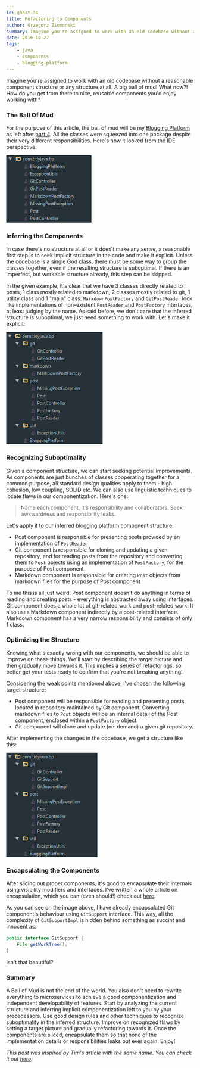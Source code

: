 ```yaml
---
id: ghost-34
title: Refactoring to Components
author: Grzegorz Ziemonski
summary: Imagine you're assigned to work with an old codebase without a reasonable component structure or any structure at all. A big ball of mud! What now?! How do you get from there to nice, reusable components you'd enjoy working with?
date: 2016-10-27
tags:
    - java
    - components
    - blogging-platform
---
```

Imagine you're assigned to work with an old codebase without a reasonable component structure or any structure at all. A big ball of mud! What now?! How do you get from there to nice, reusable components you'd enjoy working with?

### The Ball Of Mud
For the purpose of this article, the ball of mud will be my [Blogging Platform](https://github.com/tidyjava/blogging-platform) as left after [part 4](http://tidyjava.com/solving-small-problems/). All the classes were squeezed into one package despite their very different responsibilities. Here's how it looked from the IDE perspective:

![](/img/before.png)

### Inferring the Components
In case there's no structure at all or it does't make any sense, a reasonable first step is to seek implicit structure in the code and make it explicit. Unless the codebase is a single God class, there must be some way to group the classes together, even if the resulting structure is suboptimal. If there is an imperfect, but workable structure already, this step can be skipped.

In the given example, it's clear that we have 3 classes directly related to posts, 1 class mostly related to markdown, 2 classes mostly related to git, 1 utility class and 1 "main" class. `MarkdownPostFactory` and `GitPostReader` look like implementations of non-existent `PostReader` and `PostFactory` interfaces, at least judging by the name. As said before, we don't care that the inferred structure is suboptimal, we just need something to work with. Let's make it explicit:

![](/img/inferred.png)

### Recognizing Suboptimality
Given a component structure, we can start seeking potential improvements. As components are just bunches of classes cooperating together for a common purpose, all standard design qualities apply to them - high cohesion, low coupling, SOLID etc. We can also use linguistic techniques to locate flaws in our componentization. Here's one:

> Name each component, it's responsibility and collaborators. Seek awkwardness and responsibility leaks.

Let's apply it to our inferred blogging platform component structure:

* Post component is responsible for presenting posts provided by an implementation of `PostReader`
* Git component is responsible for cloning and updating a given repository, and for reading posts from the repository and converting them to `Post` objects using an implementation of `PostFactory`, for the purpose of Post component
* Markdown component is responsible for creating `Post` objects from markdown files for the purpose of Post component

To me this is all just weird. Post component doesn't do anything in terms of reading and creating posts - everything is abstracted away using interfaces. Git component does a whole lot of git-related work and post-related work. It also uses Markdown component indirectly by a post-related interface. Markdown component has a very narrow responsibility and consists of only 1 class.

### Optimizing the Structure
Knowing what's exactly wrong with our components, we should be able to improve on these things. We'll start by describing the target picture and then gradually move towards it. This implies a series of refactorings, so better get your tests ready to confirm that you're not breaking anything!

Considering the weak points mentioned above, I've chosen the following target structure:

* Post component will be responsible for reading and presenting posts located in repository maintained by Git component. Converting markdown files to `Post` objects will be an internal detail of the Post component, enclosed within a `PostFactory` object.
* Git component will clone and update (on-demand) a given git repository.

After implementing the changes in the codebase, we get a structure like this:

![](/img/after.png)

### Encapsulating the Components
After slicing out proper components, it's good to encapsulate their internals using visibility modifiers and interfaces. I've written a whole article on encapsulation, which you can (even should!) check out [here](http://tidyjava.com/java-encapsulation-for-adults/).

As you can see on the image above, I have already encapsulated Git component's behaviour using `GitSupport` interface. This way, all the complexity of `GitSupportImpl` is hidden behind something as succint and innocent as:

```java
public interface GitSupport {
    File getWorkTree();
}
```

Isn't that beautiful?

### Summary
A Ball of Mud is not the end of the world. You also don't need to rewrite everything to microservices to achieve a good componentization and independent developability of features. Start by analyzing the current structure and inferring implicit componentization left to you by your precedessors. Use good design rules and other techniques to recognize suboptimality in the inferred structure. Improve on recognized flaws by setting a target picture and gradually refactoring towards it. Once the components are sliced, encapsulate them so that none of the implementation details or responsibilities leaks out ever again. Enjoy!

*This post was inspired by Tim's article with the same name. You can check it out [here](https://codingtim.github.io/refactor-to-components/).*